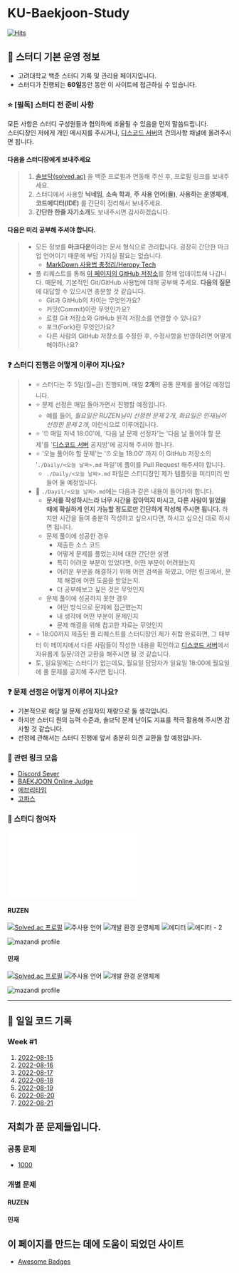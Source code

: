 # KU-Baekjoon-Study

[![Hits](https://hits.seeyoufarm.com/api/count/incr/badge.svg?url=https%3A%2F%2Fnachiketa3299.github.io%2FBaekjoon-Study%2F&count_bg=%23000000&title_bg=%236452D9&icon=micro-dot-blog.svg&icon_color=%23FFF46E&title=%EB%B0%A9%EB%AC%B8&edge_flat=true)](https://hits.seeyoufarm.com)

## 🔔 스터디 기본 운영 정보

- 고려대학교 백준 스터디 기록 및 관리용 페이지입니다.  
- 스터디가 진행되는 **60일**동안 동안 이 사이트에 접근하실 수 있습니다.  

### ⭐️ \[필독\] 스터디 전 준비 사항

모든 사항은 스터디 구성원들과 협의하에 조율될 수 있음을 먼저 말씀드립니다.  
스터디장인 저에게 개인 메시지를 주시거나, [디스코드 서버](https://discord.gg/FzhGZhU6)의 건의사항 채널에 올려주시면 됩니다.

#### 다음을 스터디장에게 보내주세요

> 1. [솔브닥(solved.ac)](https://solved.ac) 을 백준 프로필과 연동해 주신 후, 프로필 링크를 보내주세요.
> 2. 스터디에서 사용할 **닉네임**, **소속 학과**, **주 사용 언어(들)**, **사용하는 운영체제**, **코드에디터(IDE)** 를 간단히 정리해서 보내주세요.
> 3. **간단한 한줄 자기소개**도 보내주시면 감사하겠습니다.

#### 다음은 미리 공부해 주셔야 합니다.

> - 모든 정보를 **마크다운**이라는 문서 형식으로 관리합니다. 굉장히 간단한 마크업 언어이기 때문에 부담 가지실 필요는 없습니다. 
>   - [MarkDown 사용법 총정리/Heropy Tech](https://heropy.blog/2017/09/30/markdown/)
> - 풀 리퀘스트를 통해 [이 페이지의 GitHub 저장소](https://github.com/nachiketa3299/Baekjoon-Study)를 함께 업데이트해 나갑니다. 때문에, 기본적인 Git/GitHub 사용법에 대해 공부해 주세요. **다음의 질문**에 대답할 수 있으시면 충분할 것 같습니다.
>   - Git과 GitHub의 차이는 무엇인가요?
>   - 커밋(Commit)이란 무엇인가요?
>   - 로컬 Git 저장소와 GitHub 원격 저장소를 연결할 수 있나요?
>   - 포크(Fork)란 무엇인가요?
>   - 다른 사람의 GitHub 저장소를 수정한 후, 수정사항을 반영하려면 어떻게 해야하나요?

### ❓ 스터디 진행은 어떻게 이루어 지나요?

> - ⭐️ 스터디는 주 5일(월~금) 진행되며, 매일 **2개**의 공통 문제를 풀어갈 예정입니다.
> - ⭐️ 문제 선정은 매일 돌아가면서 진행할 예정입니다.
>    - 예를 들어, *월요일은 RUZEN님이 선정한 문제 2개*, *화요일은 민재님이 선정한 문제 2개*, 이런식으로 이루어집니다.
> - ⭐️ '⏰ 매일 저녁 18:00'에, '다음 날 문제 선정자'는 '다음 날 풀어야 할 문제'를 '[디스코드 서버](https://discord.gg/FzhGZhU6) 공지방'에 공지해 주셔야 합니다.
> - ⭐️ '오늘 풀어야 할 문제'는 '⏰ 오늘 18:00' 까지 이 GitHub 저장소의 '`./Daily/<오늘 날짜>.md` 파일'에 풀이를 Pull Request 해주셔야 합니다.
>     - `./Daily/<오늘 날짜>.md` 파일은 스터디장인 제가 템플릿을 미리미리 만들어 둘 예정입니다.
> - 🌟 `./Dayil/<오늘 날짜>.md`에는 다음과 같은 내용이 들어가야 합니다. 
>   - **문서를 작성하시느라 너무 시간을 잡아먹지 마시고, 다른 사람이 읽었을 때에 확실하게 인지 가능할 정도로만 간단하게 작성해 주시면 됩니다.** 하지만 시간을 들여 충분히 작성하고 싶으시다면, 하시고 싶으신 대로 하시면 됩니다. 
>   - 문제 풀이에 성공한 경우
>       - 제출한 소스 코드
>       - 어떻게 문제를 풀었는지에 대한 간단한 설명
>       - 특히 어려운 부분이 있었다면, 어떤 부분이 어려웠는지
>       - 어려운 부분을 해결하기 위해 어떤 검색을 하였고, 어떤 링크에서, 문제 해결에 어떤 도움을 받았는지.
>       - 더 공부해보고 싶은 것은 무엇인지
>   - 문제 풀이에 성공하지 못한 경우
>       - 어떤 방식으로 문제에 접근했는지
>       - 내 생각에 어떤 부분이 문제인지
>       - 문제 해결을 위해 참고한 자료는 무엇인지
> - ⭐️ 18:00까지 제출된 풀 리퀘스트를 스터디장인 제가 취합 완료하면, 그 때부터 이 페이지에서 다른 사람들이 작성한 내용을 확인하고 [디스코드 서버](https://discord.gg/FzhGZhU6)에서 자유롭게 질문/의견 교환을 해주시면 될 것 같습니다.
> - 토, 일요일에는 스터디가 없는데요, 월요일 담당자가 일요일 18:00에 월요일에 풀 문제를 공지해 주시면 됩니다.

### ❓ 문제 선정은 어떻게 이루어 지나요?

- 기본적으로 해당 일 문제 선정자의 재량으로 둘 생각입니다.
- 하지만 스터디 원의 능력 수준과, 솔브닥 문제 난이도 지표를 적극 활용해 주시면 감사할 것 같습니다.
- 선정에 관해서는 스터디 진행에 앞서 충분히 의견 교환을 할 예정입니다.

### 🔗 관련 링크 모음

- [Discord Sever](https://discord.gg/FzhGZhU6)
- [BAEKJOON Online Judge](https://www.acmicpc.net)
- [에브리타임](https://everytime.kr/370507/v/263175892)
- [고파스](https://www.koreapas.com/bbs/view.php?id=study&page=1&sn1=&divpage=6&sn=off&ss=on&sc=on&no=43705)

### 👥 스터디 참여자

![](./test.md)

#### RUZEN

[![Solved.ac 프로필](http://mazassumnida.wtf/api/mini/generate_badge?boj=nachiketa3299)](https://solved.ac/nachiketa3299)
![주사용 언어](https://img.shields.io/badge/C%2B%2B-00599C?style=for-the-badge&logo=c%2B%2B&logoColor=white)
![개발 환경 운영체제](https://img.shields.io/badge/mac%20os-000000?style=for-the-badge&logo=apple&logoColor=white)
![에디터](https://img.shields.io/badge/Visual_Studio_Code-0078D4?style=for-the-badge&logo=visual%20studio%20code&logoColor=white)
![에디터 - 2](https://img.shields.io/badge/VIM-%2311AB00.svg?&style=for-the-badge&logo=vim&logoColor=white)

![mazandi profile](http://mazandi.herokuapp.com/api?handle=nachiketa3299&theme=dark)

#### 민재

[![Solved.ac 프로필](http://mazassumnida.wtf/api/mini/generate_badge?boj=lake041)](https://solved.ac/lake041)
![주사용 언어](https://img.shields.io/badge/Python-14354C?style=for-the-badge&logo=python&logoColor=white)
![개발 환경 운영체제](https://img.shields.io/badge/Windows-0078D6?style=for-the-badge&logo=windows&logoColor=white)

![mazandi profile](http://mazandi.herokuapp.com/api?handle=lake041&theme=dark)

---


## 🌟 일일 코드 기록

### Week #1

1. [2022-08-15](./Daily/2022-08-15/2022-08-15.md)
2. [2022-08-16](./Daily/2022-08-16/2022-08-16.md)
3. [2022-08-17](./Daily/2022-08-17/2022-08-17.md)
4. [2022-08-18](./Daily/2022-08-17/2022-08-18.md)
5. [2022-08-19](./Daily/2022-08-17/2022-08-19.md)
6. [2022-08-20](./Daily/2022-08-17/2022-08-20.md)
7. [2022-08-21](./Daily/2022-08-17/2022-08-21.md)

## 저희가 푼 문제들입니다.

### 공통 문제

- [1000](https://www.acmicpc.net/problem/1000)

### 개별 문제

#### RUZEN

#### 민재

## 이 페이지를 만드는 데에 도움이 되었던 사이트

- [Awesome Badges](https://dev.to/envoy_/150-badges-for-github-pnk)